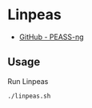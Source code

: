 # Linpeas

- [GitHub - PEASS-ng](https://github.com/peass-ng/PEASS-ng)


## Usage

Run Linpeas

```
./linpeas.sh
```
